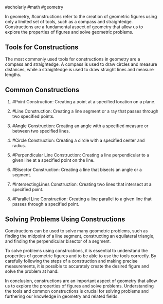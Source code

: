 #scholarly #math #geometry

In geometry, #constructions refer to the creation of geometric figures using only a limited set of tools, such as a compass and straightedge. Constructions are a fundamental aspect of geometry that allow us to explore the properties of figures and solve geometric problems.

## Tools for Constructions

The most commonly used tools for constructions in geometry are a compass and straightedge. A compass is used to draw circles and measure distances, while a straightedge is used to draw straight lines and measure lengths.

## Common Constructions

1.  #Point Construction: Creating a point at a specified location on a plane.
    
2.  #Line Construction: Creating a line segment or a ray that passes through two specified points.
    
3.  #Angle Construction: Creating an angle with a specified measure or between two specified lines.
    
4.  #Circle Construction: Creating a circle with a specified center and radius.
    
5.  #Perpendicular Line Construction: Creating a line perpendicular to a given line at a specified point on the line.
    
6.  #Bisector Construction: Creating a line that bisects an angle or a segment.
    
7.  #IntersectingLines Construction: Creating two lines that intersect at a specified point.
    
8.  #Parallel Line Construction: Creating a line parallel to a given line that passes through a specified point.
    

## Solving Problems Using Constructions

Constructions can be used to solve many geometric problems, such as finding the midpoint of a line segment, constructing an equilateral triangle, and finding the perpendicular bisector of a segment.

To solve problems using constructions, it is essential to understand the properties of geometric figures and to be able to use the tools correctly. By carefully following the steps of a construction and making precise measurements, it is possible to accurately create the desired figure and solve the problem at hand.

In conclusion, constructions are an important aspect of geometry that allow us to explore the properties of figures and solve problems. Understanding the tools and common constructions is crucial for solving problems and furthering our knowledge in geometry and related fields.